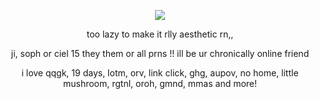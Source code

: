 <div id="header" align="center">
  

<p align="center"

<p align="center">
<img src="https://files.catbox.moe/00504l.png"> 



<div id="header" align="center">

too lazy to make it rlly aesthetic rn,, 
</p>
ji, soph or ciel 15 they them or all prns !! ill be ur chronically online friend
</p>
i love qqgk, 19 days, lotm, orv, link click, ghg, aupov, no home, little mushroom, rgtnl, oroh, gmnd, mmas and more!
</p>


<p align="center"
